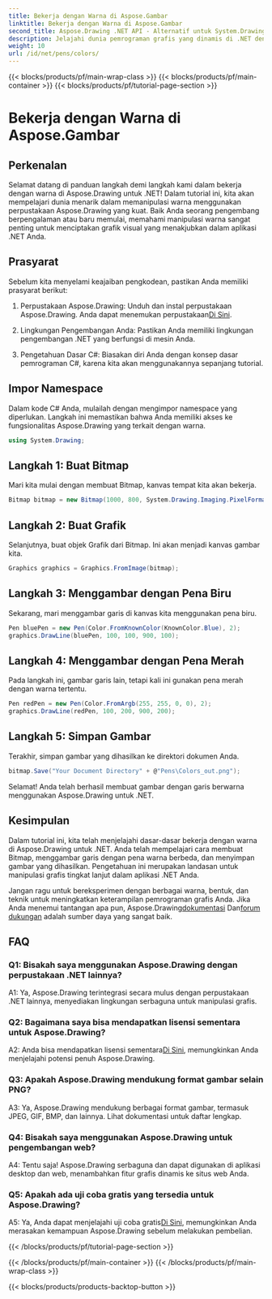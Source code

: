 ```yaml
---
title: Bekerja dengan Warna di Aspose.Gambar
linktitle: Bekerja dengan Warna di Aspose.Gambar
second_title: Aspose.Drawing .NET API - Alternatif untuk System.Drawing.Common
description: Jelajahi dunia pemrograman grafis yang dinamis di .NET dengan Aspose.Drawing. Ciptakan visual yang menakjubkan dengan mudah.
weight: 10
url: /id/net/pens/colors/
---
```


{{< blocks/products/pf/main-wrap-class >}}
{{< blocks/products/pf/main-container >}}
{{< blocks/products/pf/tutorial-page-section >}}

# Bekerja dengan Warna di Aspose.Gambar

## Perkenalan

Selamat datang di panduan langkah demi langkah kami dalam bekerja dengan warna di Aspose.Drawing untuk .NET! Dalam tutorial ini, kita akan mempelajari dunia menarik dalam memanipulasi warna menggunakan perpustakaan Aspose.Drawing yang kuat. Baik Anda seorang pengembang berpengalaman atau baru memulai, memahami manipulasi warna sangat penting untuk menciptakan grafik visual yang menakjubkan dalam aplikasi .NET Anda.

## Prasyarat

Sebelum kita menyelami keajaiban pengkodean, pastikan Anda memiliki prasyarat berikut:

1.  Perpustakaan Aspose.Drawing: Unduh dan instal perpustakaan Aspose.Drawing. Anda dapat menemukan perpustakaan[Di Sini](https://releases.aspose.com/drawing/net/).

2. Lingkungan Pengembangan Anda: Pastikan Anda memiliki lingkungan pengembangan .NET yang berfungsi di mesin Anda.

3. Pengetahuan Dasar C#: Biasakan diri Anda dengan konsep dasar pemrograman C#, karena kita akan menggunakannya sepanjang tutorial.

## Impor Namespace

Dalam kode C# Anda, mulailah dengan mengimpor namespace yang diperlukan. Langkah ini memastikan bahwa Anda memiliki akses ke fungsionalitas Aspose.Drawing yang terkait dengan warna.

```csharp
using System.Drawing;
```

## Langkah 1: Buat Bitmap

Mari kita mulai dengan membuat Bitmap, kanvas tempat kita akan bekerja.

```csharp
Bitmap bitmap = new Bitmap(1000, 800, System.Drawing.Imaging.PixelFormat.Format32bppPArgb);
```

## Langkah 2: Buat Grafik

Selanjutnya, buat objek Grafik dari Bitmap. Ini akan menjadi kanvas gambar kita.

```csharp
Graphics graphics = Graphics.FromImage(bitmap);
```

## Langkah 3: Menggambar dengan Pena Biru

Sekarang, mari menggambar garis di kanvas kita menggunakan pena biru.

```csharp
Pen bluePen = new Pen(Color.FromKnownColor(KnownColor.Blue), 2);
graphics.DrawLine(bluePen, 100, 100, 900, 100);
```

## Langkah 4: Menggambar dengan Pena Merah

Pada langkah ini, gambar garis lain, tetapi kali ini gunakan pena merah dengan warna tertentu.

```csharp
Pen redPen = new Pen(Color.FromArgb(255, 255, 0, 0), 2);
graphics.DrawLine(redPen, 100, 200, 900, 200);
```

## Langkah 5: Simpan Gambar

Terakhir, simpan gambar yang dihasilkan ke direktori dokumen Anda.

```csharp
bitmap.Save("Your Document Directory" + @"Pens\Colors_out.png");
```

Selamat! Anda telah berhasil membuat gambar dengan garis berwarna menggunakan Aspose.Drawing untuk .NET.

## Kesimpulan

Dalam tutorial ini, kita telah menjelajahi dasar-dasar bekerja dengan warna di Aspose.Drawing untuk .NET. Anda telah mempelajari cara membuat Bitmap, menggambar garis dengan pena warna berbeda, dan menyimpan gambar yang dihasilkan. Pengetahuan ini merupakan landasan untuk manipulasi grafis tingkat lanjut dalam aplikasi .NET Anda.

 Jangan ragu untuk bereksperimen dengan berbagai warna, bentuk, dan teknik untuk meningkatkan keterampilan pemrograman grafis Anda. Jika Anda menemui tantangan apa pun, Aspose.Drawing[dokumentasi](https://reference.aspose.com/drawing/net/) Dan[forum dukungan](https://forum.aspose.com/c/diagram/17) adalah sumber daya yang sangat baik.

## FAQ

### Q1: Bisakah saya menggunakan Aspose.Drawing dengan perpustakaan .NET lainnya?

A1: Ya, Aspose.Drawing terintegrasi secara mulus dengan perpustakaan .NET lainnya, menyediakan lingkungan serbaguna untuk manipulasi grafis.

### Q2: Bagaimana saya bisa mendapatkan lisensi sementara untuk Aspose.Drawing?

 A2: Anda bisa mendapatkan lisensi sementara[Di Sini](https://purchase.aspose.com/temporary-license/), memungkinkan Anda menjelajahi potensi penuh Aspose.Drawing.

### Q3: Apakah Aspose.Drawing mendukung format gambar selain PNG?

A3: Ya, Aspose.Drawing mendukung berbagai format gambar, termasuk JPEG, GIF, BMP, dan lainnya. Lihat dokumentasi untuk daftar lengkap.

### Q4: Bisakah saya menggunakan Aspose.Drawing untuk pengembangan web?

A4: Tentu saja! Aspose.Drawing serbaguna dan dapat digunakan di aplikasi desktop dan web, menambahkan fitur grafis dinamis ke situs web Anda.

### Q5: Apakah ada uji coba gratis yang tersedia untuk Aspose.Drawing?

 A5: Ya, Anda dapat menjelajahi uji coba gratis[Di Sini](https://releases.aspose.com/drawing/net/), memungkinkan Anda merasakan kemampuan Aspose.Drawing sebelum melakukan pembelian.

{{< /blocks/products/pf/tutorial-page-section >}}

{{< /blocks/products/pf/main-container >}}
{{< /blocks/products/pf/main-wrap-class >}}

{{< blocks/products/products-backtop-button >}}
